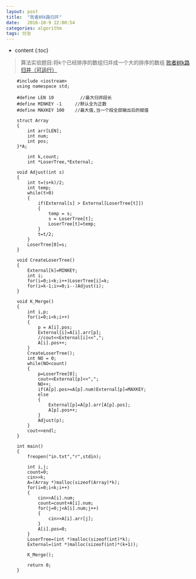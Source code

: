 ```yaml
---
layout: post
title:  "败者树k路归并"
date:   2016-10-9 22:00:54
categories: algorithm
tags: 分治
---
```


* content
{:toc}

>算法实验题目:将k个已经排序的数组归并成一个大的排序的数组
>[败者树k路归并（可运行）](http://blog.csdn.net/tiantangrenjian/article/details/6838491)


		#include <iostream>  
		using namespace std;  
		  
		#define LEN 10          //最大归并段长  
		#define MINKEY -1     //默认全为正数  
		#define MAXKEY 100    //最大值,当一个段全部输出后的赋值  
		  
		struct Array  
		{  
			int arr[LEN];  
			int num;  
			int pos;  
		}*A;  
		  
			int k,count;  
			int *LoserTree,*External;  
		  
		void Adjust(int s)  
		{  
			int t=(s+k)/2;  
			int temp;  
			while(t>0)  
			{  
				if(External[s] > External[LoserTree[t]])  
				{  
					temp = s;  
					s = LoserTree[t];  
					LoserTree[t]=temp;  
				}  
				t=t/2;  
			}  
			LoserTree[0]=s;  
		}  
		  
		void CreateLoserTree()  
		{  
			External[k]=MINKEY;  
			int i;  
			for(i=0;i<k;i++)LoserTree[i]=k;  
			for(i=k-1;i>=0;i--)Adjust(i);  
		}  
		  
		void K_Merge()  
		{  
			int i,p;  
			for(i=0;i<k;i++)  
			{  
				p = A[i].pos;  
				External[i]=A[i].arr[p];  
				//cout<<External[i]<<",";  
				A[i].pos++;  
			}  
			CreateLoserTree();  
			int NO = 0;  
			while(NO<count)  
			{  
				p=LoserTree[0];  
				cout<<External[p]<<",";  
				NO++;  
				if(A[p].pos>=A[p].num)External[p]=MAXKEY;  
				else   
				{  
					External[p]=A[p].arr[A[p].pos];  
					A[p].pos++;  
				}  
				Adjust(p);  
			}  
			cout<<endl;  
		}  
		  
		int main()  
		{  
			freopen("in.txt","r",stdin);  
		  
			int i,j;  
			count=0; 
			cin>>k;  
			A=(Array *)malloc(sizeof(Array)*k);  
			for(i=0;i<k;i++)  
			{  
				cin>>A[i].num;  
				count=count+A[i].num;  
				for(j=0;j<A[i].num;j++)  
				{  
					cin>>A[i].arr[j];  
				}  
				A[i].pos=0;  
			}  
			LoserTree=(int *)malloc(sizeof(int)*k);  
			External=(int *)malloc(sizeof(int)*(k+1));  
		  
			K_Merge();  
		  
			return 0;  
		}  
		
		